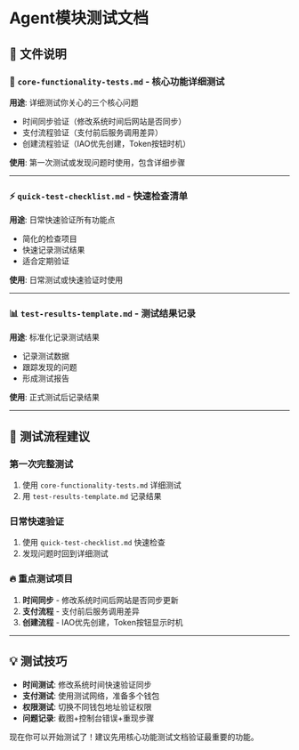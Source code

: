 # Agent模块测试文档

## 📁 文件说明

### 🎯 `core-functionality-tests.md` - 核心功能详细测试
**用途**: 详细测试你关心的三个核心问题
- 时间同步验证（修改系统时间后网站是否同步）
- 支付流程验证（支付前后服务调用差异）
- 创建流程验证（IAO优先创建，Token按钮时机）

**使用**: 第一次测试或发现问题时使用，包含详细步骤

---

### ⚡ `quick-test-checklist.md` - 快速检查清单
**用途**: 日常快速验证所有功能点
- 简化的检查项目
- 快速记录测试结果
- 适合定期验证

**使用**: 日常测试或快速验证时使用

---

### 📊 `test-results-template.md` - 测试结果记录
**用途**: 标准化记录测试结果
- 记录测试数据
- 跟踪发现的问题
- 形成测试报告

**使用**: 正式测试后记录结果

---

## 🚀 测试流程建议

### 第一次完整测试
1. 使用 `core-functionality-tests.md` 详细测试
2. 用 `test-results-template.md` 记录结果

### 日常快速验证
1. 使用 `quick-test-checklist.md` 快速检查
2. 发现问题时回到详细测试

### 🔥 重点测试项目
1. **时间同步** - 修改系统时间后网站是否同步更新
2. **支付流程** - 支付前后服务调用差异
3. **创建流程** - IAO优先创建，Token按钮显示时机

---

## 💡 测试技巧

- **时间测试**: 修改系统时间快速验证同步
- **支付测试**: 使用测试网络，准备多个钱包
- **权限测试**: 切换不同钱包地址验证权限
- **问题记录**: 截图+控制台错误+重现步骤

现在你可以开始测试了！建议先用核心功能测试文档验证最重要的功能。
